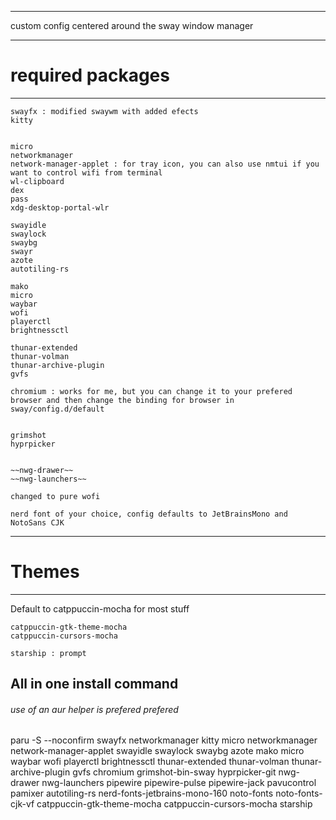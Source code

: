
---
custom config centered around the sway window manager

---

# required packages
---

```
swayfx : modified swaywm with added efects
kitty


micro
networkmanager
network-manager-applet : for tray icon, you can also use nmtui if you want to control wifi from terminal
wl-clipboard
dex
pass
xdg-desktop-portal-wlr

swayidle
swaylock
swaybg
swayr
azote
autotiling-rs

mako
micro
waybar
wofi
playerctl
brightnessctl

thunar-extended
thunar-volman
thunar-archive-plugin
gvfs

chromium : works for me, but you can change it to your prefered browser and then change the binding for browser in sway/config.d/default


grimshot
hyprpicker


~~nwg-drawer~~
~~nwg-launchers~~

changed to pure wofi

nerd font of your choice, config defaults to JetBrainsMono and NotoSans CJK
```
---
# Themes
---
Default to catppuccin-mocha for most stuff


```
catppuccin-gtk-theme-mocha
catppuccin-cursors-mocha

starship : prompt
```



All in one install command
---
###### use of an aur helper is prefered prefered 



paru -S --noconfirm swayfx networkmanager kitty micro networkmanager network-manager-applet swayidle swaylock swaybg azote mako micro waybar wofi playerctl brightnessctl thunar-extended thunar-volman thunar-archive-plugin gvfs chromium grimshot-bin-sway hyprpicker-git nwg-drawer nwg-launchers pipewire pipewire-pulse pipewire-jack pavucontrol pamixer autotiling-rs nerd-fonts-jetbrains-mono-160 noto-fonts noto-fonts-cjk-vf catppuccin-gtk-theme-mocha catppuccin-cursors-mocha starship

